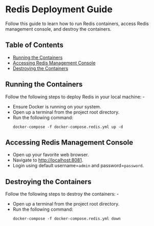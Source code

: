 # Redis Deployment Guide

Follow this guide to learn how to run Redis containers, access Redis management console, and destroy the containers.

## Table of Contents

- [Running the Containers](#running-the-containers)
- [Accessing Redis Management Console](#accessing-redis-management-console)
- [Destroying the Containers](#destroying-the-containers)

## Running the Containers

Follow the following steps to deploy Redis in your local machine: -

- Ensure Docker is running on your system.
- Open up a terminal from the project root directory.
- Run the following command:
  ```
  docker-compose -f docker-compose.redis.yml up -d
  ```

## Accessing Redis Management Console

- Open up your favorite web browser.
- Navigate to [http://localhost:8081](http://localhost:8081).
- Login using default username=`admin` and password=`password`.

## Destroying the Containers

Follow the following steps to destroy the containers: -

- Open up a terminal from the project root directory.
- Run the following command:
  ```
  docker-compose -f docker-compose.redis.yml down
  ```
